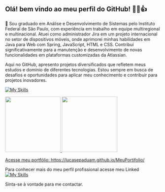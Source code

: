 ## Olá! bem vindo ao meu perfil do GitHub! 🧑‍🦲👍

💾 Sou graduado em Análise e Desenvolvimento de Sistemas pelo Instituto Federal de São Paulo, com experiência em trabalho em equipe multiregional e multinacional. 
Atuei como administrador Jira em um projeto internacional no setor de dispositivos móveis, onde aprimorei minhas habilidades em Java para Web com Spring, JavaScript, HTML e CSS. 
Contribuí significativamente para a manutenção e desenvolvimento de novas funcionalidades em plataformas customizadas da Atlassian.

Aqui no GitHub, apresento projetos diversificados que refletem meus estudos e domínio de diferentes tecnologias. Estou sempre em busca de desafios e oportunidades para aplicar meu conhecimento e contribuir para projetos inovadores.

[![My Skills](https://skillicons.dev/icons?i=java,js,nodejs,expressjs,html,css,python,c,cs,ts,spring,react,angular,jquery,androidstudio,visualstudio,vscode,godot,firebase,mongodb,mysql,npm,postman,git,github)](https://skillicons.dev)
 
<div>
<a href="https://github.com/LucasEPaduam">
<img height="180em" src="https://github-readme-stats-eight-lac.vercel.app/api/top-langs/?username=LucasEPaduam&layout=compact&langs_count=7&theme=dark"/>
<img height="180em" src="https://github-readme-stats-eight-lac.vercel.app/api?username=LucasEPaduam&show_icons=true&theme=dark&include_all_commits=true&count_private=true"/>
</div>

Acesse meu portfólio: https://lucasepaduam.github.io/MeuPortifolio/

Para conhecer mais do meu perfil profissional acesse meu Linked[![My Skills](https://skillicons.dev/icons?i=linkedin)](https://www.linkedin.com/in/lucas-paduam/)

Sinta-se à vontade para me contactar.



